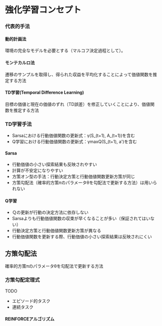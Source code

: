 # 強化学習コンセプト

### 代表的手法

#### 動的計画法
環境の完全なモデルを必要とする（マルコフ決定過程として）。

#### モンテカルロ法
遷移のサンプルを取得し、得られた収益を平均化することによって価値関数を推定する方法

#### TD学習(Temporal Difference Learning)
目標の価値と現在の価値のずれ（TD誤差）を修正していくことにより、価値関数を推定する方法

### TD学習手法
- Sarsaにおける行動価値関数の更新式：γ(S_(t+1), A_(t+1))を含む
- Q学習における行動価値関数の更新式：γmaxQ(S_(t+1), a')を含む

#### Sarsa
- 行動価値の小さい探索結果も反映されやすい
- 計算が不安定になりやすい
- 方策オン型の手法：行動決定方策と行動価値関数更新方策が同じ
- 方策勾配法（確率的方策πのパラメータθを勾配法で更新する方法）は用いられない
#### Q学習
- Ｑの更新が行動の決定方法に依存しない
- Sarsaよりも行動価値関数の収束が早くなることが多い（保証されてはいない）
- 行動決定方策と行動価値関数更新方策が異なる
- 行動価値関数を更新する際、行動価値の小さい探索結果は反映されにくい

## 方策勾配法
確率的方策πのパラメータθを勾配法で更新する方法

### 方策勾配定理式
TODO

- エピソード的タスク
- 連続タスク

#### REINFORCEアルゴリズム
